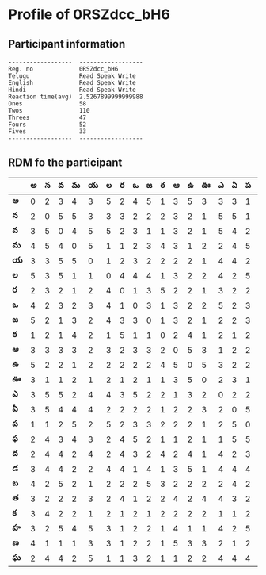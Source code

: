 



# Profile of 0RSZdcc_bH6

## Participant information



```
------------------  ------------------
Reg. no             0RSZdcc_bH6
Telugu              Read Speak Write
English             Read Speak Write
Hindi               Read Speak Write
Reaction time(avg)  2.5267899999999988
Ones                58
Twos                110
Threes              47
Fours               52
Fives               33
------------------  ------------------
```  

## RDM fo the participant
  
  
|       |   అ |   న |   వ |   మ |   య |   ల |   ర |   ఒ |   జ |   ఠ |   ఆ |   ఉ |   ఊ |   ఎ |   ఏ |   ప |   ఫ |   ద |   డ |   బ |   త |   క |   హ |   ణ |   ఘ |
|-------|-----|-----|-----|-----|-----|-----|-----|-----|-----|-----|-----|-----|-----|-----|-----|-----|-----|-----|-----|-----|-----|-----|-----|-----|-----|
| **అ** |   0 |   2 |   3 |   4 |   3 |   5 |   2 |   4 |   5 |   1 |   3 |   5 |   3 |   3 |   3 |   1 |   2 |   2 |   3 |   4 |   3 |   3 |   3 |   4 |   2 |
| **న** |   2 |   0 |   5 |   5 |   3 |   3 |   3 |   2 |   2 |   2 |   3 |   2 |   1 |   5 |   5 |   1 |   4 |   4 |   4 |   2 |   2 |   4 |   2 |   1 |   4 |
| **వ** |   3 |   5 |   0 |   4 |   5 |   5 |   2 |   3 |   1 |   1 |   3 |   2 |   1 |   5 |   4 |   2 |   3 |   4 |   4 |   5 |   2 |   2 |   5 |   1 |   4 |
| **మ** |   4 |   5 |   4 |   0 |   5 |   1 |   1 |   2 |   3 |   4 |   3 |   1 |   2 |   2 |   4 |   5 |   4 |   2 |   2 |   2 |   2 |   2 |   4 |   1 |   2 |
| **య** |   3 |   3 |   5 |   5 |   0 |   1 |   2 |   3 |   2 |   2 |   2 |   2 |   1 |   4 |   4 |   2 |   3 |   4 |   2 |   1 |   3 |   1 |   5 |   3 |   5 |
| **ల** |   5 |   3 |   5 |   1 |   1 |   0 |   4 |   4 |   4 |   1 |   3 |   2 |   2 |   4 |   2 |   5 |   2 |   2 |   4 |   2 |   2 |   2 |   3 |   3 |   1 |
| **ర** |   2 |   3 |   2 |   1 |   2 |   4 |   0 |   1 |   3 |   5 |   2 |   2 |   1 |   3 |   2 |   2 |   4 |   4 |   4 |   2 |   4 |   1 |   1 |   1 |   1 |
| **ఒ** |   4 |   2 |   3 |   2 |   3 |   4 |   1 |   0 |   3 |   1 |   3 |   2 |   2 |   5 |   2 |   3 |   5 |   3 |   1 |   2 |   1 |   2 |   2 |   2 |   3 |
| **జ** |   5 |   2 |   1 |   3 |   2 |   4 |   3 |   3 |   0 |   1 |   3 |   2 |   1 |   2 |   2 |   3 |   2 |   2 |   4 |   5 |   2 |   1 |   2 |   2 |   2 |
| **ఠ** |   1 |   2 |   1 |   4 |   2 |   1 |   5 |   1 |   1 |   0 |   2 |   4 |   1 |   2 |   1 |   2 |   1 |   4 |   1 |   3 |   2 |   2 |   1 |   1 |   1 |
| **ఆ** |   3 |   3 |   3 |   3 |   2 |   3 |   2 |   3 |   3 |   2 |   0 |   5 |   3 |   1 |   2 |   2 |   1 |   2 |   3 |   2 |   4 |   2 |   4 |   5 |   1 |
| **ఉ** |   5 |   2 |   2 |   1 |   2 |   2 |   2 |   2 |   2 |   4 |   5 |   0 |   5 |   3 |   2 |   2 |   2 |   4 |   5 |   2 |   2 |   2 |   1 |   3 |   2 |
| **ఊ** |   3 |   1 |   1 |   2 |   1 |   2 |   1 |   2 |   1 |   1 |   3 |   5 |   0 |   2 |   3 |   1 |   1 |   1 |   1 |   2 |   4 |   2 |   1 |   3 |   2 |
| **ఎ** |   3 |   5 |   5 |   2 |   4 |   4 |   3 |   5 |   2 |   2 |   1 |   3 |   2 |   0 |   2 |   2 |   1 |   4 |   4 |   2 |   4 |   1 |   4 |   2 |   4 |
| **ఏ** |   3 |   5 |   4 |   4 |   4 |   2 |   2 |   2 |   2 |   1 |   2 |   2 |   3 |   2 |   0 |   5 |   5 |   2 |   4 |   4 |   3 |   1 |   2 |   1 |   4 |
| **ప** |   1 |   1 |   2 |   5 |   2 |   5 |   2 |   3 |   3 |   2 |   2 |   2 |   1 |   2 |   5 |   0 |   5 |   3 |   4 |   2 |   2 |   2 |   5 |   2 |   4 |
| **ఫ** |   2 |   4 |   3 |   4 |   3 |   2 |   4 |   5 |   2 |   1 |   1 |   2 |   1 |   1 |   5 |   5 |   0 |   3 |   4 |   4 |   2 |   2 |   5 |   2 |   5 |
| **ద** |   2 |   4 |   4 |   2 |   4 |   2 |   4 |   3 |   2 |   4 |   2 |   4 |   1 |   4 |   2 |   3 |   3 |   0 |   4 |   1 |   1 |   2 |   2 |   2 |   3 |
| **డ** |   3 |   4 |   4 |   2 |   2 |   4 |   4 |   1 |   4 |   1 |   3 |   5 |   1 |   4 |   4 |   4 |   4 |   4 |   0 |   2 |   4 |   2 |   1 |   2 |   2 |
| **బ** |   4 |   2 |   5 |   2 |   1 |   2 |   2 |   2 |   5 |   3 |   2 |   2 |   2 |   2 |   4 |   2 |   4 |   1 |   2 |   0 |   2 |   2 |   3 |   2 |   4 |
| **త** |   3 |   2 |   2 |   2 |   3 |   2 |   4 |   1 |   2 |   2 |   4 |   2 |   4 |   4 |   3 |   2 |   2 |   1 |   4 |   2 |   0 |   1 |   2 |   5 |   2 |
| **క** |   3 |   4 |   2 |   2 |   1 |   2 |   1 |   2 |   1 |   2 |   2 |   2 |   2 |   1 |   1 |   2 |   2 |   2 |   2 |   2 |   1 |   0 |   2 |   1 |   1 |
| **హ** |   3 |   2 |   5 |   4 |   5 |   3 |   1 |   2 |   2 |   1 |   4 |   1 |   1 |   4 |   2 |   5 |   5 |   2 |   1 |   3 |   2 |   2 |   0 |   2 |   5 |
| **ణ** |   4 |   1 |   1 |   1 |   3 |   3 |   1 |   2 |   2 |   1 |   5 |   3 |   3 |   2 |   1 |   2 |   2 |   2 |   2 |   2 |   5 |   1 |   2 |   0 |   1 |
| **ఘ** |   2 |   4 |   4 |   2 |   5 |   1 |   1 |   3 |   2 |   1 |   1 |   2 |   2 |   4 |   4 |   4 |   5 |   3 |   2 |   4 |   2 |   1 |   5 |   1 |   0 |